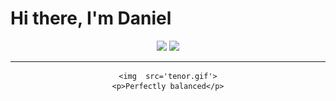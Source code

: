 # Hi there, I'm Daniel






<div align="center">
    <img src="https://github-readme-stats.vercel.app/api?username=kingDaniel2004&count_private=true&show_icons=true&theme=onedark">
    <img src="https://github-readme-stats.vercel.app/api/top-langs/?username=kingDaniel2004&langs_count=8&theme=onedark">

____

    <img  src='tenor.gif'>
    <p>Perfectly balanced</p>
</div>

